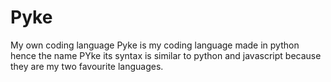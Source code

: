 # Pyke
My own coding language
Pyke is my coding language made in python hence the name PYke its syntax is similar to python and javascript because they are my two favourite languages.
